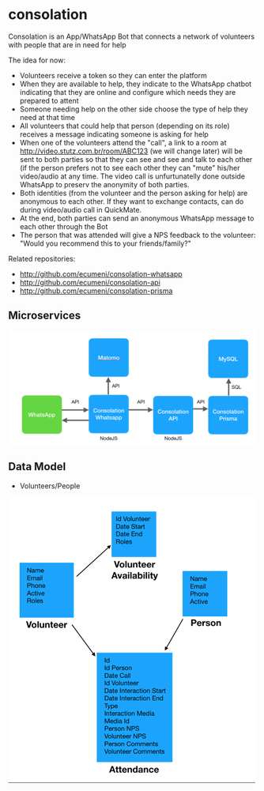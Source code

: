 # consolation
Consolation is an App/WhatsApp Bot that connects a network of volunteers with people that are in need for help

The idea for now:

* Volunteers receive a token so they can enter the platform
* When they are available to help, they indicate to the WhatsApp chatbot indicating that they are online and configure which needs they are prepared to attent
* Someone needing help on the other side choose the type of help they need at that time
* All volunteers that could help that person (depending on its role) receives a message indicating someone is asking for help
* When one of the volunteers attend the "call", a link to a room at http://video.stutz.com.br/room/ABC123 (we will change later) will be sent to both parties so that they can see and see and talk to each other (if the person prefers not to see each other they can "mute" his/her video/audio at any time. The video call is unfurtunatelly done outside WhatsApp to preserv the anonymity of both parties.
* Both identities (from the volunteer and the person asking for help) are anonymous to each other. If they want to exchange contacts, can do during video/audio call in QuickMate.
* At the end, both parties can send an anonymous WhatsApp message to each other through the Bot
* The person that was attended will give a NPS feedback to the volunteer: "Would you recommend this to your friends/family?"

Related repositories:
* http://github.com/ecumeni/consolation-whatsapp
* http://github.com/ecumeni/consolation-api
* http://github.com/ecumeni/consolation-prisma

## Microservices

<img src="microservices.png" width="700">

## Data Model

* Volunteers/People

<img src="domain.png" width="500">

